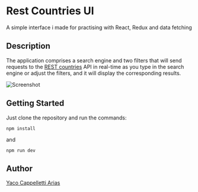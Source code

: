 # Rest Countries UI

A simple interface i made for practising with React, Redux and data fetching

## Description

The application comprises a search engine and two filters that will send requests to the [REST countries](https://restcountries.com/) API in real-time as you type in the search engine or adjust the filters, and it will display the corresponding results.

![Screenshot](/assets/screencapture.png)

## Getting Started

Just clone the repository and run the commands:

```
npm install
```

and

```
npm run dev
```

## Author

[Yaco Cappelletti Arias](https://www.linkedin.com/in/yaco-cappelletti-arias/)


